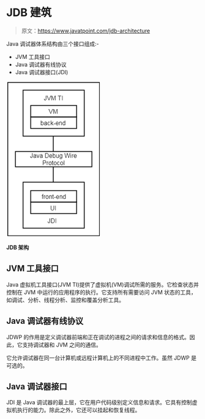 # JDB 建筑

> 原文：<https://www.javatpoint.com/jdb-architecture>

Java 调试器体系结构由三个接口组成:-

*   JVM 工具接口
*   Java 调试器有线协议
*   Java 调试器接口(JDI)

![jdb architecture](img/fbb82e7aa2a35e3d2508f6adc01f1374.png)

**JDB 架构**

## JVM 工具接口

Java 虚拟机工具接口(JVM TI)提供了虚拟机(VM)调试所需的服务。它检查状态并控制在 JVM 中运行的应用程序的执行。它支持所有需要访问 JVM 状态的工具，如调试、分析、线程分析、监控和覆盖分析工具。

## Java 调试器有线协议

JDWP 的作用是定义调试器前端和正在调试的进程之间的请求和信息的格式。因此，它支持调试器和 JVM 之间的通信。

它允许调试器在同一台计算机或远程计算机上的不同进程中工作。虽然 JDWP 是可选的。

## Java 调试器接口

JDI 是 Java 调试器的最上层，它在用户代码级别定义信息和请求。它具有控制虚拟机执行的能力。除此之外，它还可以挂起和恢复线程。